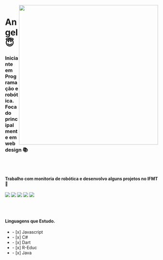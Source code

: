 <img align="right" width="458" height="auto" src="https://i.pinimg.com/originals/cd/5f/03/cd5f03b9f13968b596849f00b12a2033.gif">

# Angel :innocent:
### Iniciante em Programação e robótica.<br> Focado principalmente em web design 📚
 <br></br>
#### Trabalho com monitoria de robótica e desenvolvo alguns projetos no IFMT 👾

<p>
  <!---Linkedin Badge-->
    <a href="https://www.linkedin.com/in/vitoria-angel-silva-130003196/" target="_blank"><img src="https://img.shields.io/badge/-Linkedin-0077B5?style=flat-square&logo=Linkedin&logoColor=white&link=https://www.linkedin.com/in/vitoria-angel-silva-130003196/"/></a>
  <!---Whatsapp Badge-->
    <a href="https://api.whatsapp.com/send?phone=5565992328339"_blank"><img src="https://img.shields.io/badge/-Whatsapp-34af23?style=flat-square&logo=Whatsapp&logoColor=white&link=https://api.whatsapp.com/send?phone=5565992328339"/></a>
  <!---Github Badge-->
    <a href="https://github.com/gibdike" target="_blank"><img src="https://img.shields.io/badge/-Github-000?style=flat-square&logo=Github&logoColor=white&link=https://github.com/gibdike"/></a>
  <!---Gmail Badge-->
    <a href="mailto:vitoria.angel2002@gmail.com" target="_blank"><img src="https://img.shields.io/badge/-Gmail-c14438?style=flat-square&logo=Gmail&logoColor=white&link=mailto:vitoria.angel2002@gmail.com"/></a>
  <!---Telegram Badge-->
    <a href="https://t.me/VihAngel" target="_blank"><img src="https://img.shields.io/badge/-Telegram-0E8ED4?style=flat-square&logo=Telegram&logoColor=white&link=t.me/VihAngel"/></a>
</p>
<br></br>
<h4>Linguagens que Estudo.</h4>
<ul>
<li>- [x] Javascript</li>
<li>- [x] C#</li>
<li>- [x] Dart</li>
<li>- [x] R-Educ</li>
<li>- [x] Java</li>
</ul>
